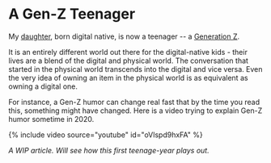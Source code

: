 # A Gen-Z Teenager

My [daughter](https://laaija.com), born digital native, is now a teenager -- a [Generation Z](https://en.wikipedia.org/wiki/Generation_Z).

It is an entirely different world out there for the digital-native kids - their lives are a blend of the digital and physical world. The conversation that started in the physical world transcends into the digital and vice versa. Even the very idea of owning an item in the physical world is as equivalent as owning a digital one.

For instance, a Gen-Z humor can change real fast that by the time you read this, something might have changed. Here is a video trying to explain Gen-Z humor sometime in 2020.

{% include video source="youtube" id="oVlspd9hxFA" %}

_A WIP article. Will see how this first teenage-year plays out._